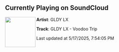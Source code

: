 ## Currently Playing on SoundCloud

[<img align="left" width="100" src="https://i1.sndcdn.com/artworks-N9VMG6FwUrMQbglM-rWPZlQ-t500x500.png">](https://soundcloud.com/dirtyworkzofficial/gldy-lx-voodoo-trip)

**Artist**: GLDY LX 

**Track**: GLDY LX - Voodoo Trip

Last updated at 5/17/2025, 7:54:05 PM
